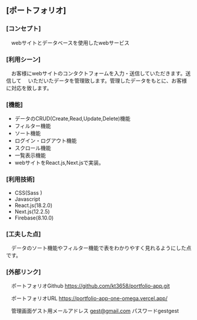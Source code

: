 ## [ポートフォリオ]

### [コンセプト] 
　webサイトとデータベースを使用したwebサービス

### [利用シーン] 
　お客様にwebサイトのコンタクトフォームを入力・送信していただきます。送信して
　いただいたデータを管理致します。管理したデータをもとに、お客様に対応を致します。

### [機能] 
- データのCRUD(Create,Read,Update,Delete)機能 
- フィルター機能 
- ソート機能 
- ログイン・ログアウト機能 
- スクロール機能 
- 一覧表示機能 
- webサイトをReact.js,Next.jsで実装。

### [利用技術] 
- CSS(Sass ) 
- Javascript 
- React.js(18.2.0) 
- Next.js(12.2.5) 
- Firebase(8.10.0)

### [工夫した点] 
　データのソート機能やフィルター機能で表をわかりやすく見れるようにした点です。

### [外部リンク] 

　ポートフォリオGithub  https://github.com/kt3658/portfolio-app.git

　ポートフォリオURL https://portfolio-app-one-omega.vercel.app/

　管理画面ゲスト用メールアドレス gest@gmail.com パスワードgestgest

